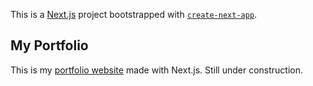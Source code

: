 This is a [Next.js](https://nextjs.org/) project bootstrapped with [`create-next-app`](https://github.com/vercel/next.js/tree/canary/packages/create-next-app).

## My Portfolio  

This is my [portfolio website](https://.jyotirsai.com) made with Next.js. Still under construction.

